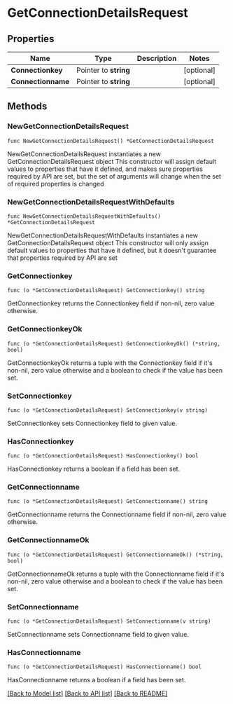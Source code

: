 # GetConnectionDetailsRequest

## Properties

Name | Type | Description | Notes
------------ | ------------- | ------------- | -------------
**Connectionkey** | Pointer to **string** |  | [optional] 
**Connectionname** | Pointer to **string** |  | [optional] 

## Methods

### NewGetConnectionDetailsRequest

`func NewGetConnectionDetailsRequest() *GetConnectionDetailsRequest`

NewGetConnectionDetailsRequest instantiates a new GetConnectionDetailsRequest object
This constructor will assign default values to properties that have it defined,
and makes sure properties required by API are set, but the set of arguments
will change when the set of required properties is changed

### NewGetConnectionDetailsRequestWithDefaults

`func NewGetConnectionDetailsRequestWithDefaults() *GetConnectionDetailsRequest`

NewGetConnectionDetailsRequestWithDefaults instantiates a new GetConnectionDetailsRequest object
This constructor will only assign default values to properties that have it defined,
but it doesn't guarantee that properties required by API are set

### GetConnectionkey

`func (o *GetConnectionDetailsRequest) GetConnectionkey() string`

GetConnectionkey returns the Connectionkey field if non-nil, zero value otherwise.

### GetConnectionkeyOk

`func (o *GetConnectionDetailsRequest) GetConnectionkeyOk() (*string, bool)`

GetConnectionkeyOk returns a tuple with the Connectionkey field if it's non-nil, zero value otherwise
and a boolean to check if the value has been set.

### SetConnectionkey

`func (o *GetConnectionDetailsRequest) SetConnectionkey(v string)`

SetConnectionkey sets Connectionkey field to given value.

### HasConnectionkey

`func (o *GetConnectionDetailsRequest) HasConnectionkey() bool`

HasConnectionkey returns a boolean if a field has been set.

### GetConnectionname

`func (o *GetConnectionDetailsRequest) GetConnectionname() string`

GetConnectionname returns the Connectionname field if non-nil, zero value otherwise.

### GetConnectionnameOk

`func (o *GetConnectionDetailsRequest) GetConnectionnameOk() (*string, bool)`

GetConnectionnameOk returns a tuple with the Connectionname field if it's non-nil, zero value otherwise
and a boolean to check if the value has been set.

### SetConnectionname

`func (o *GetConnectionDetailsRequest) SetConnectionname(v string)`

SetConnectionname sets Connectionname field to given value.

### HasConnectionname

`func (o *GetConnectionDetailsRequest) HasConnectionname() bool`

HasConnectionname returns a boolean if a field has been set.


[[Back to Model list]](../README.md#documentation-for-models) [[Back to API list]](../README.md#documentation-for-api-endpoints) [[Back to README]](../README.md)



